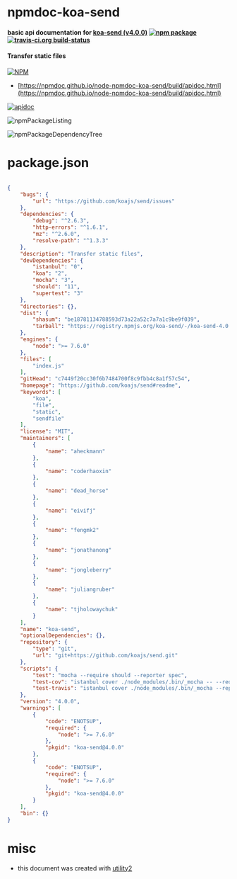 # npmdoc-koa-send

#### basic api documentation for  [koa-send (v4.0.0)](https://github.com/koajs/send#readme)  [![npm package](https://img.shields.io/npm/v/npmdoc-koa-send.svg?style=flat-square)](https://www.npmjs.org/package/npmdoc-koa-send) [![travis-ci.org build-status](https://api.travis-ci.org/npmdoc/node-npmdoc-koa-send.svg)](https://travis-ci.org/npmdoc/node-npmdoc-koa-send)

#### Transfer static files

[![NPM](https://nodei.co/npm/koa-send.png?downloads=true&downloadRank=true&stars=true)](https://www.npmjs.com/package/koa-send)

- [https://npmdoc.github.io/node-npmdoc-koa-send/build/apidoc.html](https://npmdoc.github.io/node-npmdoc-koa-send/build/apidoc.html)

[![apidoc](https://npmdoc.github.io/node-npmdoc-koa-send/build/screenCapture.buildCi.browser.%252Ftmp%252Fbuild%252Fapidoc.html.png)](https://npmdoc.github.io/node-npmdoc-koa-send/build/apidoc.html)

![npmPackageListing](https://npmdoc.github.io/node-npmdoc-koa-send/build/screenCapture.npmPackageListing.svg)

![npmPackageDependencyTree](https://npmdoc.github.io/node-npmdoc-koa-send/build/screenCapture.npmPackageDependencyTree.svg)



# package.json

```json

{
    "bugs": {
        "url": "https://github.com/koajs/send/issues"
    },
    "dependencies": {
        "debug": "^2.6.3",
        "http-errors": "^1.6.1",
        "mz": "^2.6.0",
        "resolve-path": "^1.3.3"
    },
    "description": "Transfer static files",
    "devDependencies": {
        "istanbul": "0",
        "koa": "2",
        "mocha": "3",
        "should": "11",
        "supertest": "3"
    },
    "directories": {},
    "dist": {
        "shasum": "be18781134788593d73a22a52c7a7a1c9be9f039",
        "tarball": "https://registry.npmjs.org/koa-send/-/koa-send-4.0.0.tgz"
    },
    "engines": {
        "node": ">= 7.6.0"
    },
    "files": [
        "index.js"
    ],
    "gitHead": "c7449f20cc30f6b7484700f8c9fbb4c8a1f57c54",
    "homepage": "https://github.com/koajs/send#readme",
    "keywords": [
        "koa",
        "file",
        "static",
        "sendfile"
    ],
    "license": "MIT",
    "maintainers": [
        {
            "name": "aheckmann"
        },
        {
            "name": "coderhaoxin"
        },
        {
            "name": "dead_horse"
        },
        {
            "name": "eivifj"
        },
        {
            "name": "fengmk2"
        },
        {
            "name": "jonathanong"
        },
        {
            "name": "jongleberry"
        },
        {
            "name": "juliangruber"
        },
        {
            "name": "tjholowaychuk"
        }
    ],
    "name": "koa-send",
    "optionalDependencies": {},
    "repository": {
        "type": "git",
        "url": "git+https://github.com/koajs/send.git"
    },
    "scripts": {
        "test": "mocha --require should --reporter spec",
        "test-cov": "istanbul cover ./node_modules/.bin/_mocha -- --require should",
        "test-travis": "istanbul cover ./node_modules/.bin/_mocha --report lcovonly -- --require should"
    },
    "version": "4.0.0",
    "warnings": [
        {
            "code": "ENOTSUP",
            "required": {
                "node": ">= 7.6.0"
            },
            "pkgid": "koa-send@4.0.0"
        },
        {
            "code": "ENOTSUP",
            "required": {
                "node": ">= 7.6.0"
            },
            "pkgid": "koa-send@4.0.0"
        }
    ],
    "bin": {}
}
```



# misc
- this document was created with [utility2](https://github.com/kaizhu256/node-utility2)
